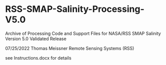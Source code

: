 # RSS-SMAP-Salinity-Processing-V5.0
Archive of Processing Code and Support Files for NASA/RSS SMAP Salinity Version 5.0 Validated Release

07/25/2022
Thomas Meissner 
Remote Sensing Systems (RSS) 


see Instructions.docx for details
